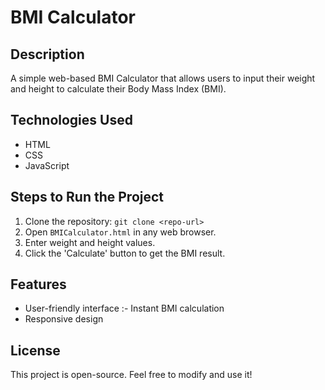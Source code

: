 # BMI Calculator

## Description
A simple web-based BMI Calculator that allows users to input their weight and height to calculate their Body Mass Index (BMI).

## Technologies Used
- HTML
- CSS
- JavaScript

## Steps to Run the Project
1. Clone the repository: `git clone <repo-url>`
2. Open `BMICalculator.html` in any web browser.
3. Enter weight and height values.
4. Click the 'Calculate' button to get the BMI result.

## Features
- User-friendly interface
:- Instant BMI calculation
- Responsive design

## License
This project is open-source. Feel free to modify and use it!
